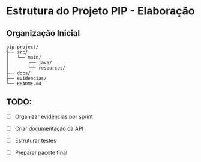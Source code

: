 # Estrutura do Projeto PIP - Elaboração

## Organização Inicial

```
pip-project/
├── src/
│   └── main/
│       ├── java/
│       └── resources/
├── docs/
├── evidencias/
└── README.md
```

## TODO:
- [ ] Organizar evidências por sprint
- [ ] Criar documentação da API
- [ ] Estruturar testes
- [ ] Preparar pacote final

